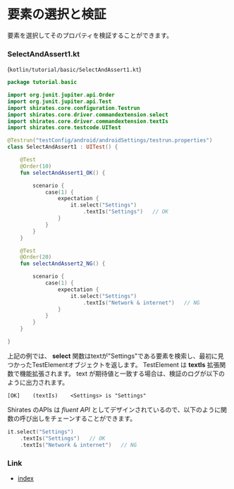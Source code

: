 # 要素の選択と検証

要素を選択してそのプロパティを検証することができます。

### SelectAndAssert1.kt

(`kotlin/tutorial/basic/SelectAndAssert1.kt`)

```kotlin
package tutorial.basic

import org.junit.jupiter.api.Order
import org.junit.jupiter.api.Test
import shirates.core.configuration.Testrun
import shirates.core.driver.commandextension.select
import shirates.core.driver.commandextension.textIs
import shirates.core.testcode.UITest

@Testrun("testConfig/android/androidSettings/testrun.properties")
class SelectAndAssert1 : UITest() {

    @Test
    @Order(10)
    fun selectAndAssert1_OK() {

        scenario {
            case(1) {
                expectation {
                    it.select("Settings")
                        .textIs("Settings")   // OK
                }
            }
        }
    }

    @Test
    @Order(20)
    fun selectAndAssert2_NG() {

        scenario {
            case(1) {
                expectation {
                    it.select("Settings")
                        .textIs("Network & internet")   // NG
                }
            }
        }
    }

}
```

上記の例では、 **select** 関数はtextが"Settings"である要素を検索し、最初に見つかったTestElementオブジェクトを返します。
TestElement は **textIs**
拡張関数で機能拡張されます。
text が期待値と一致する場合は、検証のログが以下のように出力されます。

```
[OK]	(textIs)	<Settings> is "Settings"
```

Shirates のAPIs は _fluent API_ としてデザインされているので、以下のように関数の呼び出しをチェーンすることができます。

```kotlin
it.select("Settings")
    .textIs("Settings")   // OK
    .textIs("Network & internet")   // NG
```

### Link

- [index](../../index_ja.md)
